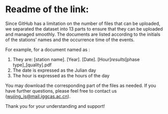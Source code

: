 # Readme of the link:

Since GitHub has a limitation on the number of files that can be uploaded, we separated the dataset into 13 parts to ensure that they can be uploaded and managed smoothly. The documents are listed according to the initials of the stations’ names and the occurrence time of the events.

For example, for a document named as :

1. They are: [station name]. [Year]. [Date]. [Hour]_results_[phase type]_[quality].pdf
2. The date is expressed as the Julian day
3. The hour is expressed as the hours of the day

You may download the corresponding part of the files as needed. If you have further questions, please feel free to contact us (wujing_js@mail.iggcas.ac.cn).

Thank you for your understanding and support!
